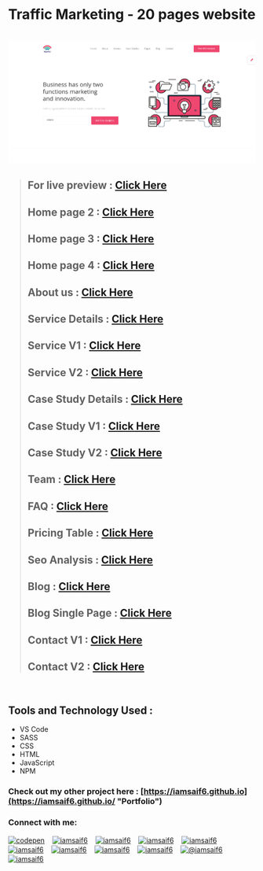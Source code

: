 # Traffic Marketing - 20 pages website

<br>

<img src="https://github.com/iamsaif6/traffic-marketing/blob/master/Screenshot%202021-06-06%20at%2011-43-02%20Home%201.png" width="800px" />

> ## For live preview : [Click Here](https://iamsaif6.github.io/traffic-marketing/ "Traffic")
> ## Home page 2 : [Click Here](https://iamsaif6.github.io/traffic-marketing/home2.html "Traffic")
> ## Home page 3 : [Click Here](https://iamsaif6.github.io/traffic-marketing/home3.html "Traffic")
> ## Home page 4 : [Click Here](https://iamsaif6.github.io/traffic-marketing/home-4.html "Traffic")
> ## About us : [Click Here](https://iamsaif6.github.io/traffic-marketing/about-us.html "Traffic")
> ## Service Details : [Click Here](https://iamsaif6.github.io/traffic-marketing/servies-detail.html "Traffic")
> ## Service V1 : [Click Here](https://iamsaif6.github.io/traffic-marketing/servies-v1.html "Traffic")
> ## Service V2 : [Click Here](https://iamsaif6.github.io/traffic-marketing/servies-v2.html "Traffic")
> ## Case Study Details : [Click Here](https://iamsaif6.github.io/traffic-marketing/case-study-details.html "Traffic")
> ## Case Study V1 : [Click Here](https://iamsaif6.github.io/traffic-marketing/case-study-v1.html "Traffic")
> ## Case Study V2 : [Click Here](https://iamsaif6.github.io/traffic-marketing/case-study-v2.html "Traffic")
> ## Team : [Click Here](https://iamsaif6.github.io/traffic-marketing/team.html "Traffic")
> ## FAQ : [Click Here](https://iamsaif6.github.io/traffic-marketing/faq.html "Traffic")
> ## Pricing Table : [Click Here](https://iamsaif6.github.io/traffic-marketing/pricing-table.html "Traffic")
> ## Seo Analysis : [Click Here](https://iamsaif6.github.io/traffic-marketing/free-seo-analysis.html "Traffic")
> ## Blog : [Click Here](https://iamsaif6.github.io/traffic-marketing/blog.html "Traffic")
> ## Blog Single Page : [Click Here](https://iamsaif6.github.io/traffic-marketing/single-blog.html "Traffic")
> ## Contact V1 : [Click Here](https://iamsaif6.github.io/traffic-marketing/contact-us-v1.html "Traffic")
> ## Contact V2 : [Click Here](https://iamsaif6.github.io/traffic-marketing/contact-us-v2.html "Traffic")


 <br>

## Tools and Technology Used :

- VS Code
- SASS
- CSS
- HTML
- JavaScript
- NPM

### Check out my other project here : [https://iamsaif6.github.io](https://iamsaif6.github.io/ "Portfolio")

<h3 align="left">Connect with me:</h3>

<p align="left"> <a href="https://codepen.io/iamsaif6" target="blank"><img align="center" src='https://cdn.jsdelivr.net/npm/simple-icons@3.0.1/icons/codepen.svg' alt='codepen'  alt="iamsaif6" height="30" width="30" /></a> &nbsp;&nbsp;
<a href="https://dev.to/iamsaif6" target="blank"><img align="center" src="https://cdn.jsdelivr.net/npm/simple-icons@3.0.1/icons/dev-dot-to.svg" alt="iamsaif6" height="30" width="30" /></a> &nbsp;&nbsp;
<a href="https://twitter.com/realsaif6" target="blank"><img align="center" src="https://cdn.jsdelivr.net/npm/simple-icons@3.0.1/icons/twitter.svg" alt="iamsaif6" height="30" width="30" /></a> &nbsp;&nbsp;
<a href="https://linkedin.com/in/iamsaif6" target="blank"><img align="center" src="https://cdn.jsdelivr.net/npm/simple-icons@3.0.1/icons/linkedin.svg" alt="iamsaif6" height="30" width="30" /></a> &nbsp;&nbsp;
<a href="https://stackoverflow.com/users/13848555/iamsaif6" target="blank"><img align="center" src="https://cdn.jsdelivr.net/npm/simple-icons@3.0.1/icons/stackoverflow.svg" alt="iamsaif6" height="30" width="30" /></a> &nbsp;&nbsp;
<a href="https://fb.com/iamsaif6" target="blank"><img align="center" src="https://cdn.jsdelivr.net/npm/simple-icons@3.0.1/icons/facebook.svg" alt="iamsaif6" height="30" width="30" /></a> &nbsp;&nbsp;
<a href="https://instagram.com/iamsaif6" target="blank"><img align="center" src="https://cdn.jsdelivr.net/npm/simple-icons@3.0.1/icons/instagram.svg" alt="iamsaif6" height="30" width="30" /></a> &nbsp;&nbsp;
<a href="https://dribbble.com/iamsaif6" target="blank"><img align="center" src="https://cdn.jsdelivr.net/npm/simple-icons@3.13.0/icons/dribbble.svg" alt="iamsaif6" height="30" width="30" /></a> &nbsp;&nbsp;
<a href="https://www.behance.net/iamsaif6" target="blank"><img align="center" src="https://cdn.jsdelivr.net/npm/simple-icons@3.13.0/icons/behance.svg" alt="iamsaif6" height="30" width="30" /></a> &nbsp;&nbsp;
<a href="https://medium.com/@iamsaif6" target="blank"><img align="center" src="https://cdn.jsdelivr.net/npm/simple-icons@3.13.0/icons/medium.svg" alt="@iamsaif6" height="30" width="30" /></a> &nbsp;&nbsp;
<a href="https://www.hackerrank.com/iamsaif6" target="blank"><img align="center" src="https://cdn.jsdelivr.net/npm/simple-icons@3.13.0/icons/hackerrank.svg" alt="iamsaif6" height="30" width="30" /></a>
</p>
